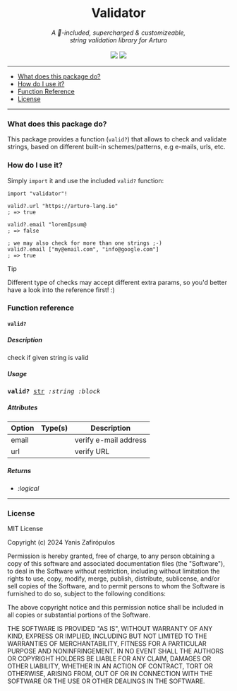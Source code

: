 <h1 align="center">
    Validator
</h1>

<p align="center">
     <i>A 🔋-included, supercharged & customizeable,<br>string validation library for Arturo</i> 
     <br><br>
     <img src="https://img.shields.io/github/license/arturo-lang/grafito?style=for-the-badge">
    <img src="https://img.shields.io/badge/language-Arturo-orange.svg?style=for-the-badge">
</p>


--- 
 
<!--ts-->

* [What does this package do?](#what-does-this-package-do)
* [How do I use it?](#how-do-i-use-it)
* [Function Reference](#function-reference)
* [License](#license)   

<!--te-->
 
---

### What does this package do?

This package provides a function (`valid?`) that allows to check and validate strings, based on different built-in schemes/patterns, e.g e-mails, urls, etc.

### How do I use it?

Simply `import` it and use the included `valid?` function:

```arturo
import "validator"!

valid?.url "https://arturo-lang.io"
; => true

valid?.email "loremIpsum@
; => false

; we may also check for more than one strings ;-)
valid?.email ["my@email.com", "info@google.com"]
; => true
```

> [!TIP]
> Different type of checks may accept different extra params, so you'd better have a look into the reference first! :)


### Function reference

#### `valid?`

##### Description

check if given string is valid

##### Usage

<pre>
<b>valid?</b> <ins>str</ins> <i>:string :block</i>
</pre>

##### Attributes

| Option | Type(s) | Description |
|----|----|----|
| email |  | verify e-mail address | 
| url |  | verify URL |

##### Returns

- *:logical*

<hr/>

### License

MIT License

Copyright (c) 2024 Yanis Zafirópulos

Permission is hereby granted, free of charge, to any person obtaining a copy
of this software and associated documentation files (the "Software"), to deal
in the Software without restriction, including without limitation the rights
to use, copy, modify, merge, publish, distribute, sublicense, and/or sell
copies of the Software, and to permit persons to whom the Software is
furnished to do so, subject to the following conditions:

The above copyright notice and this permission notice shall be included in all
copies or substantial portions of the Software.

THE SOFTWARE IS PROVIDED "AS IS", WITHOUT WARRANTY OF ANY KIND, EXPRESS OR
IMPLIED, INCLUDING BUT NOT LIMITED TO THE WARRANTIES OF MERCHANTABILITY,
FITNESS FOR A PARTICULAR PURPOSE AND NONINFRINGEMENT. IN NO EVENT SHALL THE
AUTHORS OR COPYRIGHT HOLDERS BE LIABLE FOR ANY CLAIM, DAMAGES OR OTHER
LIABILITY, WHETHER IN AN ACTION OF CONTRACT, TORT OR OTHERWISE, ARISING FROM,
OUT OF OR IN CONNECTION WITH THE SOFTWARE OR THE USE OR OTHER DEALINGS IN THE
SOFTWARE.
